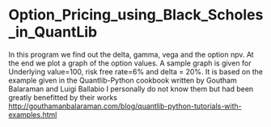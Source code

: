 # Option_Pricing_using_Black_Scholes_in_QuantLib
In this program we find out the delta, gamma, vega and the option npv. At the end we plot a graph of the option values.
A sample graph is given for Underlying value=100, risk free rate=6% and delta = 20%.
It is based on the example given in the Quantlib-Python cookbook written by Goutham Balaraman and Luigi Ballabio 
I personally do not know them but had been greatly benefitted by their works
http://gouthamanbalaraman.com/blog/quantlib-python-tutorials-with-examples.html 

